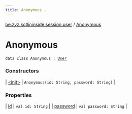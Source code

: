 ```yaml
---
title: Anonymous - 
---
```


[be.zvz.kotlininside.session.user](../index.html) / [Anonymous](./index.html)

# Anonymous

`data class Anonymous : `[`User`](../-user/index.html)

### Constructors

| [&lt;init&gt;](-init-.html) | `Anonymous(id: String, password: String)` |

### Properties

| [id](id.html) | `val id: String` |
| [password](password.html) | `val password: String` |

